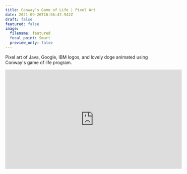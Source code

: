 ```yaml
---
title: Conway's Game of Life | Pixel Art
date: 2021-09-26T16:56:47.942Z
draft: false
featured: false
image:
  filename: featured
  focal_point: Smart
  preview_only: false
---
```

<!--StartFragment-->

Pixel art of Java, Google, IBM logos, and lovely doge animated using Conway's game of life program.

<center><iframe width="560" height="315" src="https://www.youtube.com/embed/Gdro5uM6_o8" title="YouTube video player" frameborder="0" allow="accelerometer; autoplay; clipboard-write; encrypted-media; gyroscope; picture-in-picture" allowfullscreen></iframe></center>

<!--EndFragment-->